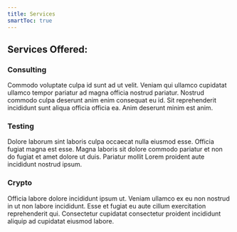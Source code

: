 ```yaml
---
title: Services
smartToc: true
---
```


## Services Offered:

### Consulting

Commodo voluptate culpa id sunt ad ut velit. Veniam qui ullamco cupidatat ullamco tempor pariatur ad magna officia nostrud pariatur. Nostrud commodo culpa deserunt anim enim consequat eu id. Sit reprehenderit incididunt sunt aliqua officia officia ea. Anim deserunt minim est anim.

### Testing

Dolore laborum sint laboris culpa occaecat nulla eiusmod esse. Officia fugiat magna est esse. Magna laboris sit dolore commodo pariatur et non do fugiat et amet dolore ut duis. Pariatur mollit Lorem proident aute incididunt nostrud ipsum.

### Crypto

Officia labore dolore incididunt ipsum ut. Veniam ullamco ex eu non nostrud in ut non labore incididunt. Esse et fugiat eu aute cillum exercitation reprehenderit qui. Consectetur cupidatat consectetur proident incididunt aliquip ad cupidatat eiusmod labore.
